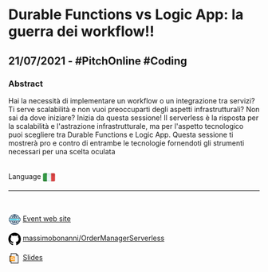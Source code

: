# Durable Functions vs Logic App: la guerra dei workflow!!
## 21/07/2021 - #PitchOnline #Coding
### Abstract
Hai la necessità di implementare un workflow o un integrazione tra servizi?
Ti serve scalabilità e non vuoi preoccuparti degli aspetti infrastrutturali?
Non sai da dove iniziare?
Inizia da questa sessione! Il serverless è la risposta per la scalabilità e l'astrazione infrastrutturale, ma per l'aspetto tecnologico puoi scegliere tra Durable Functions e Logic App. Questa sessione ti mostrerà pro e contro di entrambe le tecnologie fornendoti gli strumenti necessari per una scelta oculata

<br/>
Language <img width="25" src="https://raw.githubusercontent.com/massimobonanni/massimobonanni/master/images/flagitaly.svg" style="vertical-align:middle">

<br/>

---

<br/>
<p>
<img width="25" src="https://raw.githubusercontent.com/massimobonanni/massimobonanni/master/images/eventwebsite.svg" style="vertical-align:middle"> 
<a href="https://www.eventbrite.it/e/biglietti-pitchonline-durable-functions-vs-logic-app-la-guerra-dei-workflow-162394405037">Event web site</a>
</p>

<p>
<img width="25" src="https://raw.githubusercontent.com/massimobonanni/massimobonanni/master/images/github.svg" style="vertical-align:middle"> 
<a href="https://github.com/massimobonanni/OrderManagerServerless" target="_blank">massimobonanni/OrderManagerServerless</a>
</p>

<p>
<img width="25" src="https://raw.githubusercontent.com/massimobonanni/massimobonanni/master/images/slides.svg" style="vertical-align:middle"> 
<a href="">Slides</a>
</p>
